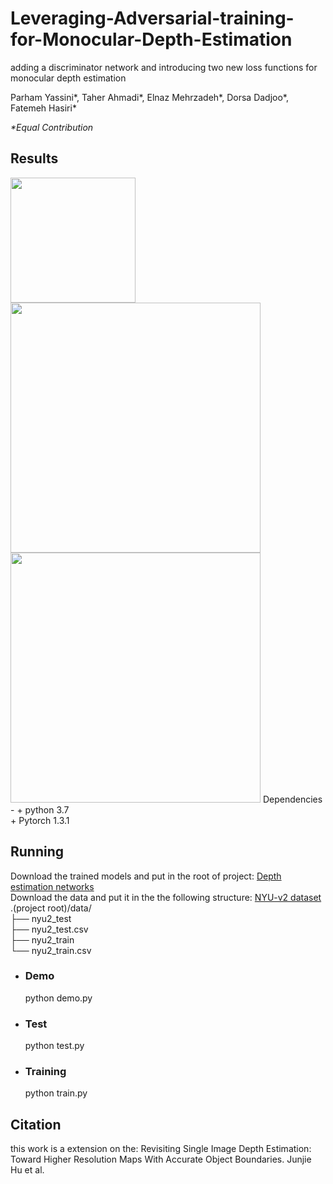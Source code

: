# Leveraging-Adversarial-training-for-Monocular-Depth-Estimation
adding a discriminator network and introducing two new loss functions for monocular depth estimation

Parham Yassini*, Taher Ahmadi*, Elnaz Mehrzadeh*, Dorsa Dadjoo*, Fatemeh Hasiri*

*\*Equal Contribution*

Results
-
<img src="https://raw.githubusercontent.com/taherahmadi/Leveraging-Adversarial-training-for-Monocular-Depth-Estimation/master/examples/demo.gif" width="200"/>
<img src="https://raw.githubusercontent.com/taherahmadi/Leveraging-Adversarial-training-for-Monocular-Depth-Estimation/master/examples/results_1.png" width="400"/>
<img src="https://raw.githubusercontent.com/taherahmadi/Leveraging-Adversarial-training-for-Monocular-Depth-Estimation/master/examples/results_2.png" width="400"/>
Dependencies
-
+ python 3.7<br>
+ Pytorch 1.3.1<br>

Running
-

Download the trained models and put in the root of project:
[Depth estimation networks](https://drive.google.com/file/d/1IJ8XvPOb3k-aEg0UX5Zp96sA-8C_PthB/view?usp=sharing) <br>
Download the data and put it in the the following structure:
[NYU-v2 dataset](https://drive.google.com/file/d/1WoOZOBpOWfmwe7bknWS5PMUCLBPFKTOw/view?usp=sharing) <br>
.(project root)/data/<br>
		├── nyu2_test<br>
		├── nyu2_test.csv<br>
		├── nyu2_train<br>
		└── nyu2_train.csv<br>

+ ### Demo<br>
  python demo.py<br>
+ ### Test<br>
  python test.py<br>
+ ### Training<br>
  python train.py<br>

Citation
-
this work is a extension on the: Revisiting Single Image Depth Estimation: Toward Higher Resolution Maps With Accurate Object Boundaries. Junjie Hu et al.

